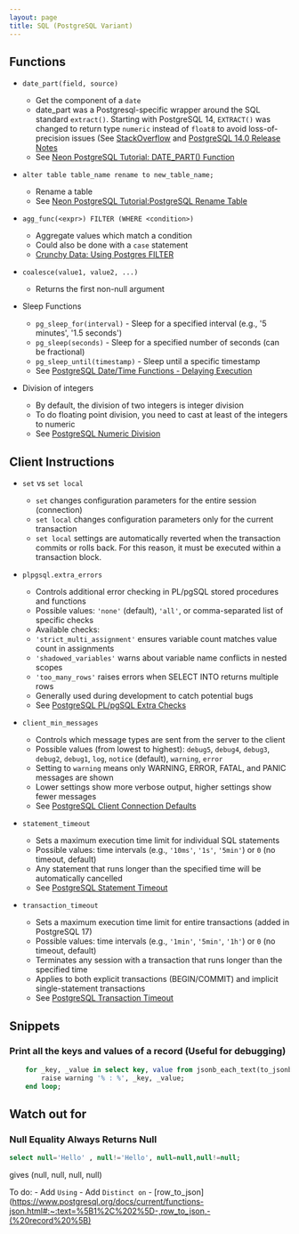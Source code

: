 ```yaml
---
layout: page
title: SQL (PostgreSQL Variant)
---
```


## Functions

- `date_part(field, source)`
    - Get the component of a `date`
    - date_part was a Postgresql-specific wrapper around the SQL standard `extract()`. Starting with PostgreSQL 14, `EXTRACT()` was changed to return type `numeric` instead of `float8` to avoid loss-of-precision issues (See [StackOverflow](https://stackoverflow.com/a/38444997) and [PostgreSQL 14.0 Release Notes](https://www.postgresql.org/docs/release/14.0/#:~:text=Change%20EXTRACT(),date%20data%20type.) 
    - See [Neon PostgreSQL Tutorial: DATE_PART() Function](https://neon.tech/postgresql/postgresql-date-functions/postgresql-date_part)

- `alter table table_name rename to new_table_name;`
    - Rename a table
    - See [Neon PostgreSQL Tutorial:PostgreSQL Rename Table](https://neon.tech/postgresql/postgresql-tutorial/postgresql-rename-table)

- `agg_func(<expr>) FILTER (WHERE <condition>)`
    - Aggregate values which match a condition
    - Could also be done with a `case` statement
    - [Crunchy Data: Using Postgres FILTER](https://www.crunchydata.com/blog/using-postgres-filter#using-filter)
    <!-- https://chatgpt.com/c/68134931-99a8-8013-9b83-0e70f13c3b6a -->

- `coalesce(value1, value2, ...)`
    - Returns the first non-null argument
    
- Sleep Functions
    - `pg_sleep_for(interval)` - Sleep for a specified interval (e.g., '5 minutes', '1.5 seconds')
    - `pg_sleep(seconds)` - Sleep for a specified number of seconds (can be fractional)
    - `pg_sleep_until(timestamp)` - Sleep until a specific timestamp
    - See [PostgreSQL Date/Time Functions - Delaying Execution](https://www.postgresql.org/docs/current/functions-datetime.html#FUNCTIONS-DATETIME-DELAY)

- Division of integers
    - By default, the division of two integers is integer division
    - To do floating point division, you need to cast at least of the integers to numeric
    - See [PostgreSQL Numeric Division](https://www.postgresql.org/docs/current/functions-math.html#:~:text=numeric_type%20/%20numeric_type%20%E2%86%92%20numeric_type)

## Client Instructions

- `set` vs `set local`
    - `set` changes configuration parameters for the entire session (connection)
    - `set local` changes configuration parameters only for the current transaction
    - `set local` settings are automatically reverted when the transaction commits or rolls back. For this reason, it must be executed within a transaction block.

- `plpgsql.extra_errors`
    - Controls additional error checking in PL/pgSQL stored procedures and functions
    - Possible values: `'none'` (default), `'all'`, or comma-separated list of specific checks
    - Available checks:
    - `'strict_multi_assignment'` ensures variable count matches value count in assignments
    - `'shadowed_variables'` warns about variable name conflicts in nested scopes
    - `'too_many_rows'` raises errors when SELECT INTO returns multiple rows
    - Generally used during development to catch potential bugs
    - See [PostgreSQL PL/pgSQL Extra Checks](https://www.postgresql.org/docs/current/plpgsql-development-tips.html#PLPGSQL-EXTRA-CHECKS)

- `client_min_messages`
    - Controls which message types are sent from the server to the client
    - Possible values (from lowest to highest): `debug5`, `debug4`, `debug3`, `debug2`, `debug1`, `log`, `notice` (default), `warning`, `error`
    - Setting to `warning` means only WARNING, ERROR, FATAL, and PANIC messages are shown
    - Lower settings show more verbose output, higher settings show fewer messages
    - See [PostgreSQL Client Connection Defaults](https://www.postgresql.org/docs/current/runtime-config-client.html#GUC-CLIENT-MIN-MESSAGES)

- `statement_timeout`
    - Sets a maximum execution time limit for individual SQL statements
    - Possible values: time intervals (e.g., `'10ms'`, `'1s'`, `'5min'`) or `0` (no timeout, default)
    - Any statement that runs longer than the specified time will be automatically cancelled
    - See [PostgreSQL Statement Timeout](https://www.postgresql.org/docs/current/runtime-config-client.html#GUC-STATEMENT-TIMEOUT)

- `transaction_timeout`
    - Sets a maximum execution time limit for entire transactions (added in PostgreSQL 17)
    - Possible values: time intervals (e.g., `'1min'`, `'5min'`, `'1h'`) or `0` (no timeout, default)
    - Terminates any session with a transaction that runs longer than the specified time
    - Applies to both explicit transactions (BEGIN/COMMIT) and implicit single-statement transactions
    - See [PostgreSQL Transaction Timeout](https://www.postgresql.org/docs/current/runtime-config-client.html#GUC-TRANSACTION-TIMEOUT)

## Snippets

### Print all the keys and values of a record (Useful for debugging)

```sql
    for _key, _value in select key, value from jsonb_each_text(to_jsonb(_record)) loop
        raise warning '% : %', _key, _value; 
    end loop;
```

## Watch out for

### Null Equality Always Returns Null

```sql
select null='Hello' , null!='Hello', null=null,null!=null;
```

gives (null, null, null, null)


To do:
    - Add `Using`
    - Add `Distinct on`
    - [row_to_json](https://www.postgresql.org/docs/current/functions-json.html#:~:text=%5B1%2C%202%5D-,row_to_json,-(%20record%20%5B)
